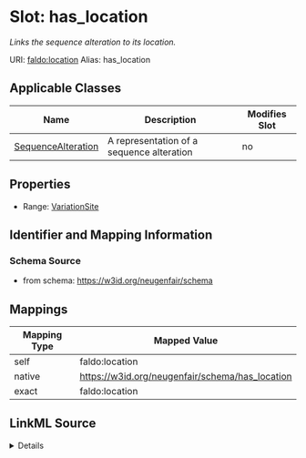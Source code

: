 

# Slot: has_location 


_Links the sequence alteration to its location._





URI: [faldo:location](http://biohackathon.org/resource/faldo#location)
Alias: has_location

<!-- no inheritance hierarchy -->





## Applicable Classes

| Name | Description | Modifies Slot |
| --- | --- | --- |
| [SequenceAlteration](SequenceAlteration.md) | A representation of a sequence alteration |  no  |






## Properties

* Range: [VariationSite](VariationSite.md)




## Identifier and Mapping Information






### Schema Source


* from schema: https://w3id.org/neugenfair/schema




## Mappings

| Mapping Type | Mapped Value |
| ---  | ---  |
| self | faldo:location |
| native | https://w3id.org/neugenfair/schema/has_location |
| exact | faldo:location |




## LinkML Source

<details>
```yaml
name: has_location
description: Links the sequence alteration to its location.
from_schema: https://w3id.org/neugenfair/schema
exact_mappings:
- faldo:location
rank: 1000
slot_uri: faldo:location
alias: has_location
domain_of:
- SequenceAlteration
range: VariationSite
required: false

```
</details>